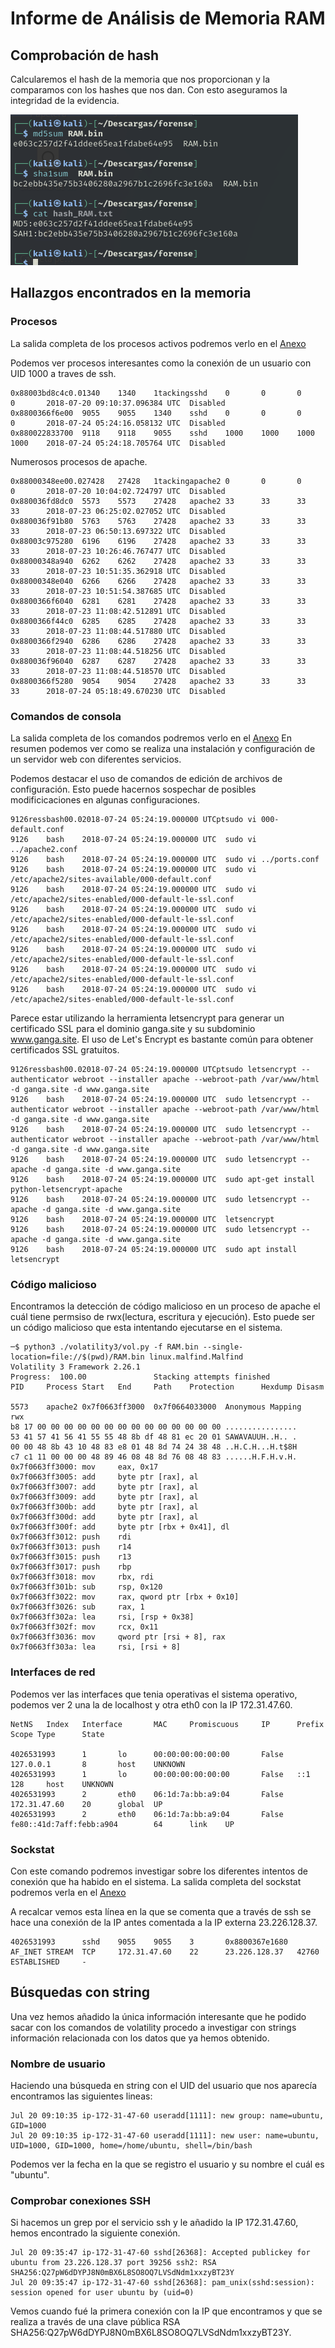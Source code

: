 # Informe de Análisis de Memoria RAM

## Comprobación de hash

Calcularemos el hash de la memoria que nos proporcionan y la comparamos con los hashes que nos dan. Con esto aseguramos la integridad de la evidencia.

![alt text](img/image.png)

## Hallazgos encontrados en la memoria

### Procesos

La salida completa de los procesos activos podremos verlo en el [Anexo](Anexo.md)

Podemos ver procesos interesantes como la conexión de un usuario con UID 1000 a traves de ssh.

```
0x88003bd8c4c0.01340    1340    1tackingsshd    0       0       0       0       2018-07-20 09:10:37.096384 UTC  Disabled
0x8800366f6e00  9055    9055    1340    sshd    0       0       0       0       2018-07-24 05:24:16.058132 UTC  Disabled
0x880022833700  9118    9118    9055    sshd    1000    1000    1000    1000    2018-07-24 05:24:18.705764 UTC  Disabled
```

Numerosos procesos de apache.

```
0x88000348ee00.027428   27428   1tackingapache2 0       0       0       0       2018-07-20 10:04:02.724797 UTC  Disabled
0x880036fd8dc0  5573    5573    27428   apache2 33      33      33      33      2018-07-23 06:25:02.027052 UTC  Disabled
0x880036f91b80  5763    5763    27428   apache2 33      33      33      33      2018-07-23 06:50:13.697322 UTC  Disabled
0x88003c975280  6196    6196    27428   apache2 33      33      33      33      2018-07-23 10:26:46.767477 UTC  Disabled
0x88000348a940  6262    6262    27428   apache2 33      33      33      33      2018-07-23 10:51:35.362918 UTC  Disabled
0x88000348e040  6266    6266    27428   apache2 33      33      33      33      2018-07-23 10:51:54.387685 UTC  Disabled
0x8800366f6040  6281    6281    27428   apache2 33      33      33      33      2018-07-23 11:08:42.512891 UTC  Disabled
0x8800366f44c0  6285    6285    27428   apache2 33      33      33      33      2018-07-23 11:08:44.517880 UTC  Disabled
0x8800366f2940  6286    6286    27428   apache2 33      33      33      33      2018-07-23 11:08:44.518256 UTC  Disabled
0x880036f96040  6287    6287    27428   apache2 33      33      33      33      2018-07-23 11:08:44.518570 UTC  Disabled
0x8800366f5280  9054    9054    27428   apache2 33      33      33      33      2018-07-24 05:18:49.670230 UTC  Disabled
```

### Comandos de consola
La salida completa de los comandos podremos verlo en el [Anexo](Anexo.md)
En resumen podemos ver como se realiza una instalación y configuración de un servidor web con diferentes servicios.

Podemos destacar el uso de comandos de edición de archivos de configuración. Esto puede hacernos sospechar de posibles modificicaciones en algunas configuraciones.

```
9126ressbash00.02018-07-24 05:24:19.000000 UTCptsudo vi 000-default.conf 
9126    bash    2018-07-24 05:24:19.000000 UTC  sudo vi ../apache2.conf 
9126    bash    2018-07-24 05:24:19.000000 UTC  sudo vi ../ports.conf 
9126    bash    2018-07-24 05:24:19.000000 UTC  sudo vi /etc/apache2/sites-available/000-default.conf 
9126    bash    2018-07-24 05:24:19.000000 UTC  sudo vi /etc/apache2/sites-enabled/000-default-le-ssl.conf 
9126    bash    2018-07-24 05:24:19.000000 UTC  sudo vi /etc/apache2/sites-enabled/000-default-le-ssl.conf 
9126    bash    2018-07-24 05:24:19.000000 UTC  sudo vi /etc/apache2/sites-enabled/000-default-le-ssl.conf 
9126    bash    2018-07-24 05:24:19.000000 UTC  sudo vi /etc/apache2/sites-enabled/000-default-le-ssl.conf 
9126    bash    2018-07-24 05:24:19.000000 UTC  sudo vi /etc/apache2/sites-enabled/000-default-le-ssl.conf 
9126    bash    2018-07-24 05:24:19.000000 UTC  sudo vi /etc/apache2/sites-enabled/000-default-le-ssl.conf 
```

Parece estar utilizando la herramienta letsencrypt para generar un certificado SSL para el dominio ganga.site y su subdominio www.ganga.site. El uso de Let's Encrypt es bastante común para obtener certificados SSL gratuitos.

```
9126ressbash00.02018-07-24 05:24:19.000000 UTCptsudo letsencrypt --authenticator webroot --installer apache --webroot-path /var/www/html -d ganga.site -d www.ganga.site
9126    bash    2018-07-24 05:24:19.000000 UTC  sudo letsencrypt --authenticator webroot --installer apache --webroot-path /var/www/html -d ganga.site -d www.ganga.site
9126    bash    2018-07-24 05:24:19.000000 UTC  sudo letsencrypt --authenticator webroot --installer apache --webroot-path /var/www/html -d ganga.site -d www.ganga.site
9126    bash    2018-07-24 05:24:19.000000 UTC  sudo letsencrypt --apache -d ganga.site -d www.ganga.site
9126    bash    2018-07-24 05:24:19.000000 UTC  sudo apt-get install python-letsencrypt-apache
9126    bash    2018-07-24 05:24:19.000000 UTC  sudo letsencrypt --apache -d ganga.site -d www.ganga.site
9126    bash    2018-07-24 05:24:19.000000 UTC  letsencrypt
9126    bash    2018-07-24 05:24:19.000000 UTC  sudo letsencrypt --apache -d ganga.site -d www.ganga.site
9126    bash    2018-07-24 05:24:19.000000 UTC  sudo apt install letsencrypt
```

### Código malicioso

Encontramos la detección de código malicioso en un proceso de apache el cuál tiene permsiso de rwx(lectura, escritura y ejecución). Esto puede ser un código malicioso que esta intentando ejecutarse en el sistema. 

```
─$ python3 ./volatility3/vol.py -f RAM.bin --single-location=file://$(pwd)/RAM.bin linux.malfind.Malfind                         
Volatility 3 Framework 2.26.1
Progress:  100.00               Stacking attempts finished                 
PID     Process Start   End     Path    Protection      Hexdump Disasm

5573    apache2 0x7f0663ff3000  0x7f0664033000  Anonymous Mapping       rwx
b8 17 00 00 00 00 00 00 00 00 00 00 00 00 00 00 ................
53 41 57 41 56 41 55 55 48 8b df 48 81 ec 20 01 SAWAVAUUH..H.. .
00 00 48 8b 43 10 48 83 e8 01 48 8d 74 24 38 48 ..H.C.H...H.t$8H
c7 c1 11 00 00 00 48 89 46 08 48 8d 76 08 48 83 ......H.F.H.v.H.
0x7f0663ff3000: mov     eax, 0x17
0x7f0663ff3005: add     byte ptr [rax], al
0x7f0663ff3007: add     byte ptr [rax], al
0x7f0663ff3009: add     byte ptr [rax], al
0x7f0663ff300b: add     byte ptr [rax], al
0x7f0663ff300d: add     byte ptr [rax], al
0x7f0663ff300f: add     byte ptr [rbx + 0x41], dl
0x7f0663ff3012: push    rdi
0x7f0663ff3013: push    r14
0x7f0663ff3015: push    r13
0x7f0663ff3017: push    rbp
0x7f0663ff3018: mov     rbx, rdi
0x7f0663ff301b: sub     rsp, 0x120
0x7f0663ff3022: mov     rax, qword ptr [rbx + 0x10]
0x7f0663ff3026: sub     rax, 1
0x7f0663ff302a: lea     rsi, [rsp + 0x38]
0x7f0663ff302f: mov     rcx, 0x11
0x7f0663ff3036: mov     qword ptr [rsi + 8], rax
0x7f0663ff303a: lea     rsi, [rsi + 8]
```

### Interfaces de red

Podemos ver las interfaces que tenia operativas el sistema operativo, podemos ver 2 una la de localhost y otra eth0 con la IP 172.31.47.60.

```
NetNS   Index   Interface       MAC     Promiscuous     IP      Prefix  Scope Type      State

4026531993      1       lo      00:00:00:00:00:00       False   127.0.0.1       8       host    UNKNOWN
4026531993      1       lo      00:00:00:00:00:00       False   ::1     128     host    UNKNOWN
4026531993      2       eth0    06:1d:7a:bb:a9:04       False   172.31.47.60    20      global  UP
4026531993      2       eth0    06:1d:7a:bb:a9:04       False   fe80::41d:7aff:febb:a904        64      link    UP
```

### Sockstat

Con este comando podremos investigar sobre los diferentes intentos de conexión que ha habido en el sistema.
La salida completa del sockstat podremos verla en el [Anexo](Anexo.md)

A recalcar vemos esta línea en la que se comenta que a través de ssh se hace una conexión de la IP antes comentada a la IP externa 23.226.128.37.
```
4026531993      sshd    9055    9055    3       0x8800367e1680  AF_INET STREAM  TCP     172.31.47.60    22      23.226.128.37   42760   ESTABLISHED     -
```

## Búsquedas con string

Una vez hemos añadido la única información interesante que he podido sacar con los comandos de volatility procedo a investigar con strings información relacionada con los datos que ya hemos obtenido. 

### Nombre de usuario

Haciendo una búsqueda en string con el UID del usuario que nos aparecía encontramos las siguientes lineas: 
```
Jul 20 09:10:35 ip-172-31-47-60 useradd[1111]: new group: name=ubuntu, GID=1000
Jul 20 09:10:35 ip-172-31-47-60 useradd[1111]: new user: name=ubuntu, UID=1000, GID=1000, home=/home/ubuntu, shell=/bin/bash
```
Podemos ver la fecha en la que se registro el usuario y su nombre el cuál es "ubuntu".

### Comprobar conexiones SSH

Si hacemos un grep por el servicio ssh y le añadido la IP 172.31.47.60, hemos encontrado la siguiente conexión.

```
Jul 20 09:35:47 ip-172-31-47-60 sshd[26368]: Accepted publickey for ubuntu from 23.226.128.37 port 39256 ssh2: RSA SHA256:Q27pW6dDYPJ8N0mBX6L8SO8OQ7LVSdNdm1xxzyBT23Y
Jul 20 09:35:47 ip-172-31-47-60 sshd[26368]: pam_unix(sshd:session): session opened for user ubuntu by (uid=0)
```

Vemos cuando fué la primera conexión con la IP que encontramos y que se realiza a través de una clave pública RSA SHA256:Q27pW6dDYPJ8N0mBX6L8SO8OQ7LVSdNdm1xxzyBT23Y.
